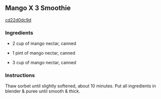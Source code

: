 ## Mango X 3 Smoothie

[cd22d0dc9d](http://www.food.com/recipe/mango-x-3-smoothie-295099)

### Ingredients

 - 2 cup of mango nectar, canned

 - 1 pint of mango nectar, canned

 - 3 cup of mango nectar, canned

### Instructions

Thaw sorbet until slightly softened, about 10 minutes. Put all ingredients in blender & puree until smooth & thick.